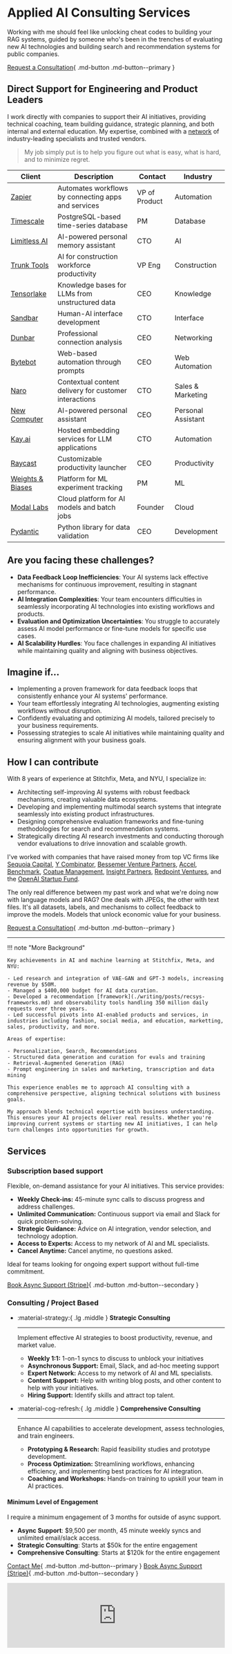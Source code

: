 # Applied AI Consulting Services

Working with me should feel like unlocking cheat codes to building your RAG systems, guided by someone who's been in the trenches of evaluating new AI technologies and building search and recommendation systems for public companies.

[Request a Consultation](https://form.typeform.com/to/gqgTx3I6){ .md-button .md-button--primary }

## Direct Support for Engineering and Product Leaders

I work directly with companies to support their AI initiatives, providing technical coaching, team building guidance, strategic planning, and both internal and external education. My expertise, combined with a [network](./experts-and-vendors.md) of industry-leading specialists and trusted vendors.

> My job simply put is to help you figure out what is easy, what is hard, and to minimize regret.

| Client | Description | Contact | Industry |
|--------|-------------|---------|----------|
| [Zapier](https://zapier.com/) | Automates workflows by connecting apps and services | VP of Product | Automation |
| [Timescale](https://timescale.com/) | PostgreSQL-based time-series database | PM | Database |
| [Limitless AI](http://limitless.ai/) | AI-powered personal memory assistant | CTO | AI |
| [Trunk Tools](https://trunktools.com/) | AI for construction workforce productivity | VP Eng | Construction |
| [Tensorlake](https://tensorlake.ai/) | Knowledge bases for LLMs from unstructured data | CEO | Knowledge |
| [Sandbar](https://sandbar.inc/) | Human-AI interface development | CTO | Interface |
| [Dunbar](https://trydunbar.com/) | Professional connection analysis | CEO | Networking |
| [Bytebot](https://bytebot.ai/) | Web-based automation through prompts | CEO | Web Automation |
| [Naro](http://narohq.com/) | Contextual content delivery for customer interactions | CTO | Sales & Marketing |
| [New Computer](http://new.computer/) | AI-powered personal assistant | CEO | Personal Assistant |
| [Kay.ai](http://kay.ai/) | Hosted embedding services for LLM applications | CTO | Automation |
| [Raycast](https://raycast.com/) | Customizable productivity launcher | CEO | Productivity |
| [Weights & Biases](https://wandb.ai/) | Platform for ML experiment tracking | PM | ML |
| [Modal Labs](https://modal.com/) | Cloud platform for AI models and batch jobs | Founder | Cloud |
| [Pydantic](http://pydantic.dev/) | Python library for data validation | CEO | Development |

## Are you facing these challenges?

- **Data Feedback Loop Inefficiencies**: Your AI systems lack effective mechanisms for continuous improvement, resulting in stagnant performance.
- **AI Integration Complexities**: Your team encounters difficulties in seamlessly incorporating AI technologies into existing workflows and products.
- **Evaluation and Optimization Uncertainties**: You struggle to accurately assess AI model performance or fine-tune models for specific use cases.
- **AI Scalability Hurdles**: You face challenges in expanding AI initiatives while maintaining quality and aligning with business objectives.

## Imagine if...

- Implementing a proven framework for data feedback loops that consistently enhance your AI systems' performance.
- Your team effortlessly integrating AI technologies, augmenting existing workflows without disruption.
- Confidently evaluating and optimizing AI models, tailored precisely to your business requirements.
- Possessing strategies to scale AI initiatives while maintaining quality and ensuring alignment with your business goals.

## How I can contribute

With 8 years of experience at Stitchfix, Meta, and NYU, I specialize in:

- Architecting self-improving AI systems with robust feedback mechanisms, creating valuable data ecosystems.
- Developing and implementing multimodal search systems that integrate seamlessly into existing product infrastructures.
- Designing comprehensive evaluation frameworks and fine-tuning methodologies for search and recommendation systems.
- Strategically directing AI research investments and conducting thorough vendor evaluations to drive innovation and scalable growth.

I've worked with companies that have raised money from top VC firms like [Sequoia Capital](https://www.sequoiacap.com/), [Y Combinator](https://www.ycombinator.com/), [Bessemer Venture Partners](https://www.bvp.com/), [Accel](https://www.accel.com/), [Benchmark](https://www.benchmark.com/), [Coatue Management](https://www.coatue.com/), [Insight Partners](https://www.insightpartners.com/), [Redpoint Ventures](https://www.redpoint.com/), and the [OpenAI Startup Fund](https://openai.com/fund/).

The only real difference between my past work and what we're doing now with language models and RAG? One deals with JPEGs, the other with text files. It's all datasets, labels, and mechanisms to collect feedback to improve the models. Models that unlock economic value for your business.


[Request a Consultation](https://form.typeform.com/to/gqgTx3I6){ .md-button .md-button--primary }

---

!!! note "More Background"

    Key achievements in AI and machine learning at Stitchfix, Meta, and NYU:

    - Led research and integration of VAE-GAN and GPT-3 models, increasing revenue by $50M.
    - Managed a $400,000 budget for AI data curation.
    - Developed a recommendation [framework](./writing/posts/recsys-frameworks.md) and observability tools handling 350 million daily requests over three years.
    - Led successful pivots into AI-enabled products and services, in industries including fashion, social media, and education, marketting, sales, productivity, and more.

    Areas of expertise:

    - Personalization, Search, Recommendations
    - Structured data generation and curation for evals and training
    - Retrieval-Augmented Generation (RAG)
    - Prompt engineering in sales and marketing, transcription and data mining

    This experience enables me to approach AI consulting with a comprehensive perspective, aligning technical solutions with business goals.

    My approach blends technical expertise with business understanding. This ensures your AI projects deliver real results. Whether you're improving current systems or starting new AI initiatives, I can help turn challenges into opportunities for growth.

## Services 

### Subscription based support

Flexible, on-demand assistance for your AI initiatives. This service provides:

- **Weekly Check-ins:** 45-minute sync calls to discuss progress and address challenges.
- **Unlimited Communication:** Continuous support via email and Slack for quick problem-solving.
- **Strategic Guidance:** Advice on AI integration, vendor selection, and technology adoption.
- **Access to Experts:** Access to my network of AI and ML specialists.
- **Cancel Anytime:** Cancel anytime, no questions asked.

Ideal for teams looking for ongoing expert support without full-time commitment.

[Book Async Support (Stripe)](https://buy.stripe.com/dR66rEbTC1OPgF23cj){ .md-button .md-button--secondary }

### Consulting / Project Based

<div class="grid cards" markdown>

-   :material-strategy:{ .lg .middle } __Strategic Consulting__

    ---

    Implement effective AI strategies to boost productivity, revenue, and market value.

    - **Weekly 1:1:** 1-on-1 syncs to discuss to unblock your initiatives
    - **Asynchronous Support:** Email, Slack, and ad-hoc meeting support
    - **Expert Network:** Access to my network of AI and ML specialists.
    - **Content Support:** Help with writing blog posts, and other content to help with your initiatives.
    - **Hiring Support:** Identify skills and attract top talent.

-   :material-cog-refresh:{ .lg .middle } __Comprehensive Consulting__

    ---

    Enhance AI capabilities to accelerate development, assess technologies, and train engineers.

    - **Prototyping & Research:** Rapid feasibility studies and prototype development.
    - **Process Optimization:** Streamlining workflows, enhancing efficiency, and implementing best practices for AI integration.
    - **Coaching and Workshops:** Hands-on training to upskill your team in AI practices.
</div>

#### Minimum Level of Engagement

I require a minimum engagement of 3 months for outside of async support.

- __Async Support__: $9,500 per month, 45 minute weekly syncs and unlimited email/slack access.
- __Strategic Consulting__: Starts at $50k for the entire engagement
- __Comprehensive Consulting__: Starts at $120k for the entire engagement

[Contact Me](https://form.typeform.com/to/gqgTx3I6){ .md-button .md-button--primary }
[Book Async Support (Stripe)](https://buy.stripe.com/dR66rEbTC1OPgF23cj){ .md-button .md-button--secondary }


<iframe id='testimonialto-jxnl-co-tag-all-light' src="https://embed-v2.testimonial.to/w/jxnl-co?theme=light&card=base&loadMore=off&initialCount=20&tag=all" frameborder="0" scrolling="no" width="100%"></iframe>